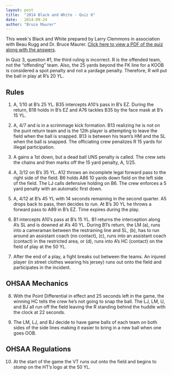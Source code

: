 ```yaml
---
layout: post
title:  "2014 Black and White - Quiz 6"
date:   2014-09-24
author: "Bruce Maurer"
---
```


This week's Black and White prepared by Larry Clemmons in association with Beau
Rugg and Dr. Bruce Maurer. [Click here to view a PDF of the quiz along with the
answers](https://storage.googleapis.com/ohsaa-websites/quizzes/2014/2014_black_and_white_quiz_6.pdf).

In Quiz 3, question #1, the third ruling is incorrect. R is the offended team,
not the “offending” team. Also, the 25 yards beyond the FK line for a KOOB is
considered a spot penalty and not a yardage penalty. Therefore, R will put the
ball in play at R’s 20 YL.

## Rules
1. A, 1/10 at B’s 25 YL. B35 intercepts A10’s pass in B’s EZ. During the return,
   B18 holds in B’s EZ and A76 tackles B35 by the face mask at B’s 15 YL.

2. A, 4/7 and is in a scrimmage kick formation. B13 realizing he is not on the
   punt return team and is the 12th player is attempting to leave the field when
the ball is snapped. B13 is between his team’s HM and the SL when the ball is
snapped. The officiating crew penalizes R 15 yards for illegal participation.

3. A gains a 1st down, but a dead ball UNS penalty is called. The crew sets the
   chains and then marks off the 15 yard penalty, A, 1/25.

4. A, 3/12 on B’s 35 YL. A12 throws an incomplete legal forward pass to the
   right side of the field. B6 holds A86 10 yards down field on the left side of
the field. The LJ calls defensive holding on B6. The crew enforces a 5 yard
penalty with an automatic first down.

5. A, 4/12 at B’s 45 YL with 14 seconds remaining in the second quarter. A5
   drops back to pass, then decides to run. At B’s 30 YL he throws a forward
pass to A89 in B’s EZ. Time expires during the play.

6. B1 intercepts A10’s pass at B’s 15 YL. B1 returns the interception along A’s
   SL and is downed at A’s 40 YL. During B1’s return, the LM (a), runs into a
cameraman between the restraining line and SL, (b), has to run around an
assistant coach (no contact), (c), runs into an assistant coach (contact) in the
restricted area, or (d), runs into A’s HC (contact) on the field of play at the
50 YL.

7. After the end of a play, a fight breaks out between the teams. An injured
   player (in street clothes wearing his jersey) runs out onto the field and
participates in the incident.

## OHSAA Mechanics
8. With the Point Differential in effect and 25 seconds left in the game, the
   winning HC tells the crew he’s not going to snap the ball. The LJ, LM, U, and
BJ all run off the field leaving the R standing behind the huddle with the clock
at 22 seconds.

9. The LM, LJ, and BJ decide to have game balls of each team on both sides of
   the side lines making it easier to bring in a new ball when one goes OOB.

## OHSAA Regulations
10. At the start of the game the VT runs out onto the field and begins to stomp
    on the HT’s logo at the 50 YL.
